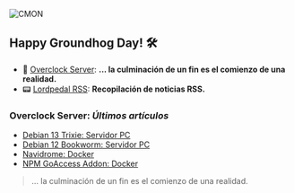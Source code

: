 ![CMON](https://media.giphy.com/media/3o6Zt6ML6BklcajjsA/giphy.gif)

## Happy Groundhog Day! 🛠️

- 🤖 [Overclock Server](https://lordpedal.github.io/ "Overclock Server"): **... la culminación de un fin es el comienzo de una realidad.**
- 📟 [Lordpedal RSS](https://lordpedal.github.io/lordpedal "Lordpedal RSS"): **Recopilación de noticias RSS.**

### Overclock Server: *Últimos artículos*

- [Debian 13 Trixie: Servidor PC](https://lordpedal.github.io/gnu/linux/servidor/debian-13-servidor/)
- [Debian 12 Bookworm: Servidor PC](https://lordpedal.github.io/gnu/linux/servidor/debian-12-servidor/)
- [Navidrome: Docker](https://lordpedal.github.io/gnu/linux/docker/navidrome-docker/)
- [NPM GoAccess Addon: Docker](https://lordpedal.github.io/gnu/linux/docker/npmgo-docker/)

> ... la culminación de un fin es el comienzo de una realidad.
